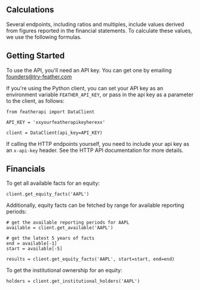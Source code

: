 ## Calculations

Several endpoints, including ratios and multiples, include values derived from figures reported in the financial statements. To calculate these values, we use the following formulas.

## Getting Started

To use the API, you'll need an API key. You can get one by emailing [founders@try-feather.com](mailto:founders@try-feather.com)

If you're using the Python client, you can set your API key as an environment variable `FEATHER_API_KEY`, or pass in the api key as a parameter to the client, as follows:

```
from featherapi import DataClient

API_KEY = 'xxyourfeatherapikeyherexx'

client = DataClient(api_key=API_KEY)
```

If calling the HTTP endpoints yourself, you need to include your api key as an `x-api-key` header. See the HTTP API documentation for more details.

## Financials

To get all available facts for an equity:

```
client.get_equity_facts('AAPL')
```

Additionally, equity facts can be fetched by range for available reporting periods:
    
```
# get the available reporting periods for AAPL
available = client.get_available('AAPL')

# get the latest 5 years of facts
end = available[-1]
start = available[-5]

results = client.get_equity_facts('AAPL', start=start, end=end)
```

To get the institutional ownership for an equity:

```
holders = client.get_institutional_holders('AAPL')
```
 